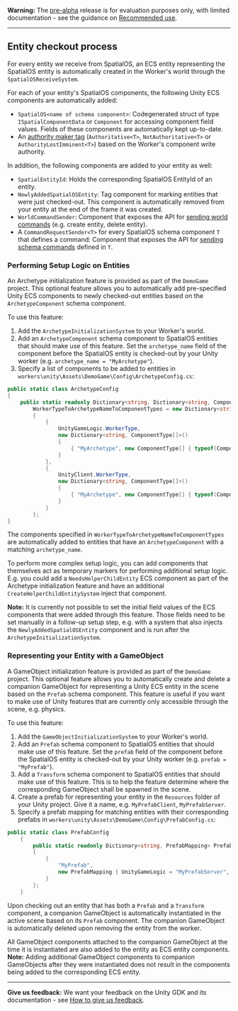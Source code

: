 **Warning:** The [pre-alpha](https://docs.improbable.io/reference/latest/shared/release-policy#maturity-stages) release is for evaluation purposes only, with limited documentation - see the guidance on [Recommended use](../../README.md#recommended-use).

-----


## Entity checkout process

For every entity we receive from SpatialOS, an ECS entity representing the SpatialOS entity is automatically created in the Worker's world through the `SpatialOSReceiveSystem`.

For each of your entity's SpatialOS components, the following Unity ECS components are automatically added:
- `SpatialOS<name of schema component>`: Codegenerated struct of type `ISpatialComponentData` or `Component` for accessing component field values. Fields of these components are automatically kept up-to-date.
- An [authority maker tag](authority.md) (`Authoritative<T>`, `NotAuthoritative<T>` or `AuthorityLostImminent<T>`) based on the Worker's component write authority.

In addition, the following components are added to your entity as well:
- `SpatialEntityId`: Holds the corresponding SpatialOS EntityId of an entity.
- `NewlyAddedSpatialOSEntity`: Tag component for marking entities that were just checked-out. This component is automatically removed from your entity at the end of the frame it was created.
- `WorldCommandSender`: Component that exposes the API for [sending world commands](commands.md#world-commands) (e.g. create entity, delete entity).
- A `CommandRequestSender<T>` for every SpatialOS schema component `T` that defines a command: Component that exposes the API for [sending schema commands](commands.md#sending-command-requests) defined in `T`.

### Performing Setup Logic on Entities

An Archetype initialization feature is provided as part of the `DemoGame` project. This optional feature allows you to automatically add pre-specified Unity ECS components to newly checked-out entities based on the `ArchetypeComponent` schema component.

To use this feature:
1. Add the `ArchetypeInitializationSystem` to your Worker's world.
2. Add an `ArchetypeComponent` schema component to SpatialOS entities that should make use of this feature. Set the `archetype_name` field of the component before the SpatialOS entity is checked-out by your Unity worker (e.g. `archetype_name = "MyArchetype"`).
3. Specify a list of components to be added to entities in `workers\unity\Assets\DemoGame\Config\ArchetypeConfig.cs`:
```csharp
public static class ArchetypeConfig
{
    public static readonly Dictionary<string, Dictionary<string, ComponentType[]>>
        WorkerTypeToArchetypeNameToComponentTypes = new Dictionary<string, Dictionary<string, ComponentType[]>>
        {
            {
                UnityGameLogic.WorkerType,
                new Dictionary<string, ComponentType[]>()
                {
                    { "MyArchetype", new ComponentType[] { typeof(ComponentToBeAdded), typeof(AnotherComponentToBeAdded) } }
                }
            },
            {
                UnityClient.WorkerType,
                new Dictionary<string, ComponentType[]>()
                {
                    { "MyArchetype", new ComponentType[] { typeof(ComponentToBeAdded), typeof(AnotherComponentToBeAdded) } }
                }
            }
        };
}
```
The components specified in `WorkerTypeToArchetypeNameToComponentTypes` are automatically added to entities that have an `ArchetypeComponent` with a matching `archetype_name`.

To perform more complex setup logic, you can add components that themselves act as temporary markers for performing additional setup logic. E.g. you could add a `NeedsHelperChildEntity` ECS component as part of the Archetype initialization feature and have an additional `CreateHelperChildEntitySystem` inject that component.

**Note:** It is currently not possible to set the initial field values of the ECS components that were added through this feature. Those fields need to be set manually in a follow-up setup step, e.g. with a system that also injects the `NewlyAddedSpatialOSEntity` component and is run after the `ArchetypeInitializationSystem`.

### Representing your Entity with a GameObject

A GameObject initialization feature is provided as part of the `DemoGame` project. This optional feature allows you to automatically create and delete a companion GameObject for representing a Unity ECS entity in the scene based on the `Prefab` schema component. This feature is useful if you want to make use of Unity features that are currently only accessible through the scene, e.g. physics.

To use this feature:
1. Add the `GameObjectInitializationSystem` to your Worker's world.
2. Add an `Prefab` schema component to SpatialOS entities that should make use of this feature. Set the `prefab` field of the component before the SpatialOS entity is checked-out by your Unity worker (e.g. `prefab = "MyPrefab"`).
3. Add a `Transform` schema component to SpatialOS entities that should make use of this feature. This is to help the feature determine where the corresponding GameObject shall be spawned in the scene.
4. Create a prefab for representing your entity in the `Resources` folder of your Unity project. Give it a name, e.g. `MyPrefabClient`, `MyPrefabServer`.
5. Specify a prefab mapping for matching entities with their corresponding prefabs in `workers\unity\Assets\DemoGame\Config\PrefabConfig.cs`:
```csharp
public static class PrefabConfig
    {
        public static readonly Dictionary<string, PrefabMapping> PrefabMappings = new Dictionary<string, PrefabMapping>
        {
            {
                "MyPrefab",
                new PrefabMapping { UnityGameLogic = "MyPrefabServer", UnityClient = "MyPrefabClient" }
            }
        };
    }
```
Upon checking out an entity that has both a `Prefab` and a `Transform` component, a companion GameObject is automatically instantiated in the active scene based on its `Prefab` component. The companion GameObject is automatically deleted upon removing the entity from the worker.

All GameObject components attached to the companion GameObject at the time it is instantiated are also added to the entity as ECS entity components. **Note:** Adding additional GameObject components to companion GameObjects after they were instantiated does not result in the components being added to the corresponding ECS entity.

----
**Give us feedback:** We want your feedback on the Unity GDK and its documentation  - see [How to give us feedback](../../README.md#give-us-feedback).
